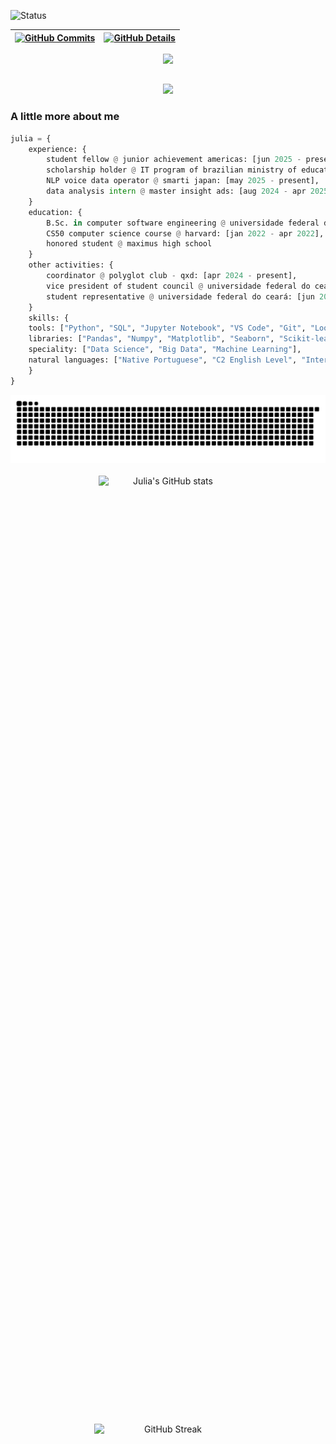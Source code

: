 


  ![Status](./profile-3d-contrib/profile-night-rainbow.svg)
  

  
 | [![GitHub Commits](http://github-profile-summary-cards.vercel.app/api/cards/productive-time?username=isaac545454&theme=dracula&utcOffset=-3)](https://github.com/vn7n24fzkq/github-profile-summary-cards) | [![GitHub Details](http://github-profile-summary-cards.vercel.app/api/cards/profile-details?username=liapsps&theme=dracula)](https://github.com/vn7n24fzkq/github-profile-summary-cards) |  
 | ----------- | ----------- |


 
  <div align="center" >
<a href="https://skillicons.dev"   >
  <img src="https://skillicons.dev/icons?i=git,vscode,javascript,typescript,css,html,react,next,tailwind,sass,nodejs,express,nest,vue,docker,figma,github,jest,materialui,linux,postman,styledcomponents,vercel,vite,bootstrap,mongodb,postgres,discord,linkedin,instagram" />
</a>
  <br />

  </div>

 
##
   <div align="center" >
     <img src="https://github-profile-trophy.vercel.app/?username=liapsps4&row=1&column=6&theme=dracula&margin-w=15&margin-h=15"/>
  </div>
  
 






 




### A little more about me

```python
julia = {
    experience: {
        student fellow @ junior achievement americas: [jun 2025 - present],
        scholarship holder @ IT program of brazilian ministry of education: [may 2025 - present],
        NLP voice data operator @ smarti japan: [may 2025 - present],
        data analysis intern @ master insight ads: [aug 2024 - apr 2025]
    }
    education: {
        B.Sc. in computer software engineering @ universidade federal do ceará: [feb 2023 - dec 2027],
        CS50 computer science course @ harvard: [jan 2022 - apr 2022],
        honored student @ maximus high school
    }
    other activities: {
        coordinator @ polyglot club - qxd: [apr 2024 - present],
        vice president of student council @ universidade federal do ceará: [feb 2023 - dec 2023],
        student representative @ universidade federal do ceará: [jun 2023 - feb 2024],
    }
    skills: {
    tools: ["Python", "SQL", "Jupyter Notebook", "VS Code", "Git", "Looker Studio"],
    libraries: ["Pandas", "Numpy", "Matplotlib", "Seaborn", "Scikit-learn"],
    speciality: ["Data Science", "Big Data", "Machine Learning"],
    natural languages: ["Native Portuguese", "C2 English Level", "Intermediate Spanish", "Learning 拼音"]
    }
}
```
<picture>
  <source media="(prefers-color-scheme:dark)" scrset="https://raw.githubusercontent.com/liapsps/liapsps/output/github-contribution-grid-snake-dark.svg">
  <img alt="github contribution grid snake animation" src="https://raw.githubusercontent.com/liapsps/liapsps/output/github-contribution-grid-snake-dark.svg">
</picture>
<br><br>

<div align="center" style="display: flex; justify-content: center; gap: 1500px; flex-wrap: wrap;">
    <img src="https://github-readme-stats.vercel.app/api?username=liapsps&show_icons=true&theme=tokyonight" alt="Julia's GitHub stats" style="width: 44%; max-width: 300px; height: auto;">
    <img src="https://streak-stats.demolab.com/?user=liapsps&theme=tokyonight" alt="GitHub Streak" style="width: 47%; max-width: 300px; height: auto;">
</div>

